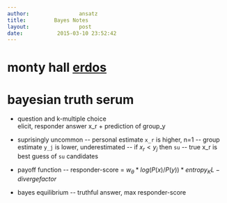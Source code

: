 ```yaml
---
author:                ansatz
title:         Bayes Notes	
layout:                post
date:          	2015-03-10 23:52:42
---
```


# monty hall [erdos](http://tiborsimko.org/erdos-game-show-mistake.html)


# bayesian truth serum
- question and k-multiple choice  
  elicit, responder answer x_r + prediction of group_y
 
- suprisingly uncommon
  	-- personal estimate `x_r` is higher, n=1
  	-- group estimate `y_j` is lower, underestimated
  	-- if $x_r < y_j$ then `su`
	-- true x_r is best guess of `su` candidates

- payoff function
	-- responder-score = $w_\theta * log(P(x)/P(y)) * entropy_KL-diverge factor$ 

- bayes equilibrium
	-- truthful answer, max responder-score 



  		  
